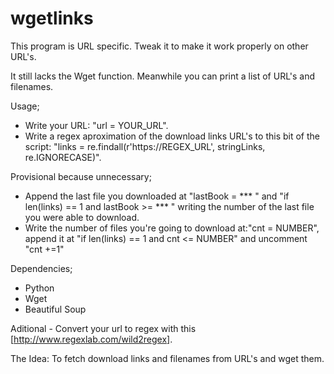 # wgetlinks
This program is URL specific. Tweak it to make it work properly on other URL's.

It still lacks the Wget function. Meanwhile you can print a list of URL's and filenames.

Usage;
- Write your URL: "url = YOUR_URL".
- Write a regex aproximation of the download links URL's to this bit of the script: "links = re.findall(r'https://REGEX_URL', stringLinks, re.IGNORECASE)".

Provisional because unnecessary;
- Append the last file you downloaded at "lastBook = *** " and "if len(links) == 1 and lastBook >= *** " writing the number of the last file you were able to download.
- Write the number of files you're going to download at:"cnt = NUMBER", append it at "if len(links) == 1 and cnt <= NUMBER" and uncomment "cnt +=1"

Dependencies;
- Python
- Wget
- Beautiful Soup

Aditional - Convert your url to regex with this [http://www.regexlab.com/wild2regex].

The Idea: To fetch download links and filenames from URL's and wget them.
